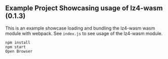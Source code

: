 ## Example Project Showcasing usage of lz4-wasm (0.1.3)

This is an example showcase loading and bundling the lz4-wasm wasm module with webpack.
See `index.js` to see usage of the lz4-wasm module.

```
npm install
npm start
Open Browser
```
